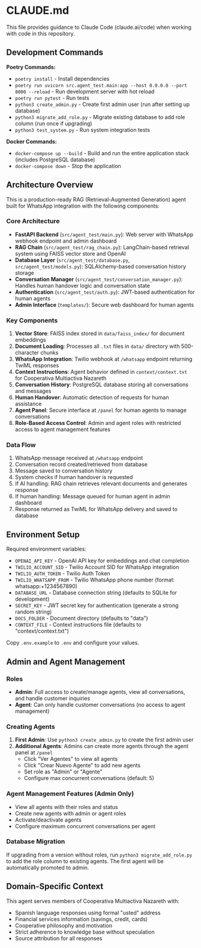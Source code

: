 # CLAUDE.md

This file provides guidance to Claude Code (claude.ai/code) when working with code in this repository.

## Development Commands

**Poetry Commands:**
- `poetry install` - Install dependencies
- `poetry run uvicorn src.agent_test.main:app --host 0.0.0.0 --port 8000 --reload` - Run development server with hot reload
- `poetry run pytest` - Run tests
- `python3 create_admin.py` - Create first admin user (run after setting up database)
- `python3 migrate_add_role.py` - Migrate existing database to add role column (run once if upgrading)
- `python3 test_system.py` - Run system integration tests

**Docker Commands:**
- `docker-compose up --build` - Build and run the entire application stack (includes PostgreSQL database)
- `docker-compose down` - Stop the application

## Architecture Overview

This is a production-ready RAG (Retrieval-Augmented Generation) agent built for WhatsApp integration with the following components:

### Core Architecture
- **FastAPI Backend** (`src/agent_test/main.py`): Web server with WhatsApp webhook endpoint and admin dashboard
- **RAG Chain** (`src/agent_test/rag_chain.py`): LangChain-based retrieval system using FAISS vector store and OpenAI
- **Database Layer** (`src/agent_test/database.py`, `src/agent_test/models.py`): SQLAlchemy-based conversation history storage
- **Conversation Manager** (`src/agent_test/conversation_manager.py`): Handles human handover logic and conversation state
- **Authentication** (`src/agent_test/auth.py`): JWT-based authentication for human agents
- **Admin Interface** (`templates/`): Secure web dashboard for human agents

### Key Components
1. **Vector Store**: FAISS index stored in `data/faiss_index/` for document embeddings
2. **Document Loading**: Processes all `.txt` files in `data/` directory with 500-character chunks
3. **WhatsApp Integration**: Twilio webhook at `/whatsapp` endpoint returning TwiML responses
4. **Context Instructions**: Agent behavior defined in `context/context.txt` for Cooperativa Multiactiva Nazareth
5. **Conversation History**: PostgreSQL database storing all conversations and messages
6. **Human Handover**: Automatic detection of requests for human assistance
7. **Agent Panel**: Secure interface at `/panel` for human agents to manage conversations
8. **Role-Based Access Control**: Admin and agent roles with restricted access to agent management features

### Data Flow
1. WhatsApp message received at `/whatsapp` endpoint
2. Conversation record created/retrieved from database
3. Message saved to conversation history
4. System checks if human handover is requested
5. If AI handling: RAG chain retrieves relevant documents and generates response
6. If human handling: Message queued for human agent in admin dashboard
7. Response returned as TwiML for WhatsApp delivery and saved to database

## Environment Setup

Required environment variables:
- `OPENAI_API_KEY` - OpenAI API key for embeddings and chat completion
- `TWILIO_ACCOUNT_SID` - Twilio Account SID for WhatsApp integration
- `TWILIO_AUTH_TOKEN` - Twilio Auth Token
- `TWILIO_WHATSAPP_FROM` - Twilio WhatsApp phone number (format: whatsapp:+1234567890)
- `DATABASE_URL` - Database connection string (defaults to SQLite for development)
- `SECRET_KEY` - JWT secret key for authentication (generate a strong random string)
- `DOCS_FOLDER` - Document directory (defaults to "data")
- `CONTEXT_FILE` - Context instructions file (defaults to "context/context.txt")

Copy `.env.example` to `.env` and configure your values.

## Admin and Agent Management

### Roles
- **Admin**: Full access to create/manage agents, view all conversations, and handle customer inquiries
- **Agent**: Can only handle customer conversations (no access to agent management)

### Creating Agents
1. **First Admin**: Use `python3 create_admin.py` to create the first admin user
2. **Additional Agents**: Admins can create more agents through the agent panel at `/panel`
   - Click "Ver Agentes" to view all agents
   - Click "Crear Nuevo Agente" to add new agents
   - Set role as "Admin" or "Agente"
   - Configure max concurrent conversations (default: 5)

### Agent Management Features (Admin Only)
- View all agents with their roles and status
- Create new agents with admin or agent roles
- Activate/deactivate agents
- Configure maximum concurrent conversations per agent

### Database Migration
If upgrading from a version without roles, run `python3 migrate_add_role.py` to add the role column to existing agents. The first agent will be automatically promoted to admin.

## Domain-Specific Context

This agent serves members of Cooperativa Multiactiva Nazareth with:
- Spanish language responses using formal "usted" address
- Financial services information (savings, credit, cards)
- Cooperative philosophy and motivation
- Strict adherence to knowledge base without speculation
- Source attribution for all responses